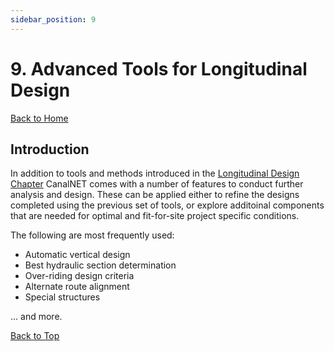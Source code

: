```yaml
---
sidebar_position: 9
---
```


# 9. Advanced Tools for Longitudinal Design
[Back to Home](../index.md#wellcome)

## Introduction

In addition to tools and methods introduced in the [Longitudinal Design Chapter](../LongDes/LongDes.md) CanalNET comes with a number of features to conduct further analysis and design. These can be applied either to refine the designs completed using the previous set of tools, or explore additoinal components that are needed for optimal and fit-for-site project specific conditions.

The following are most frequently used:
- Automatic vertical design
- Best hydraulic section determination
- Over-riding design criteria
- Alternate route alignment
- Special structures

... and more.

[Back to Top](#)
